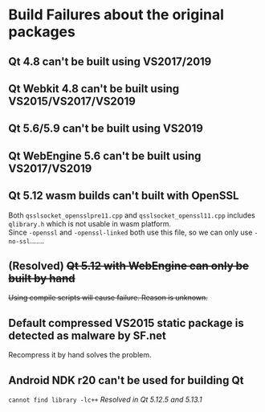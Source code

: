# Build Failures about the original packages

## Qt 4.8 can't be built using VS2017/2019

## Qt Webkit 4.8 can't be built using VS2015/VS2017/VS2019

## Qt 5.6/5.9 can't be built using VS2019

## Qt WebEngine 5.6 can't be built using VS2017/VS2019

## Qt 5.12 wasm builds can't built with OpenSSL

Both `qsslsocket_opensslpre11.cpp` and `qsslsocket_openssl11.cpp` includes `qlibrary.h` which is not usable in wasm platform.  
Since `-openssl` and `-openssl-linked` both use this file, so we can only use `-no-ssl`.......

## (Resolved) ~~Qt 5.12 with WebEngine can only be built by hand~~

~~Using compile scripts will cause failure. Reason is unknown.~~

## Default compressed VS2015 static package is detected as malware by SF.net

Recompress it by hand solves the problem.

## Android NDK r20 can't be used for building Qt

`cannot find library -lc++`
_Resolved in Qt 5.12.5 and 5.13.1_
